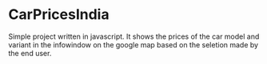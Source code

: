 CarPricesIndia
==============
Simple project written in javascript. It shows the prices of the car model and variant in the infowindow on the google map based on the seletion made by the end user.
